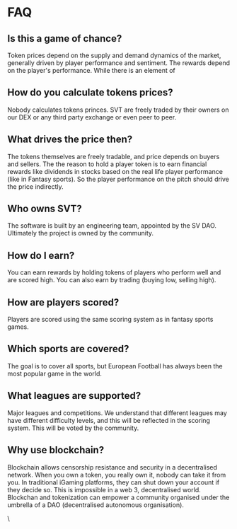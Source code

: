 # FAQ

## Is this a game of chance?

Token prices depend on the supply and demand dynamics of the market, generally driven by player performance and sentiment. The rewards depend on the player's performance. While there is an element of&#x20;

## How do you calculate tokens prices?

Nobody calculates tokens princes. SVT are freely traded by their owners on our DEX or any third party exchange or even peer to peer.

## What drives the price then?

The tokens themselves are freely tradable, and price depends on buyers and sellers. The the reason to hold a player token is to earn financial rewards like dividends in stocks based on the real life player performance (like in Fantasy sports). So the player performance on the pitch should drive the price indirectly.

## Who owns SVT?

The software is built by an engineering team, appointed by the SV DAO. Ultimately the project is owned by the community.

## How do I earn?

You can earn rewards by holding tokens of players who perform well and are scored high. You can also earn by trading (buying low, selling high).

## How are players scored?

Players are scored using the same scoring system as in fantasy sports games.

## Which sports are covered?

The goal is to cover all sports, but European Football has always been the most popular game in the world.

## What leagues are supported?

Major leagues and competitions. We understand that different leagues may have different difficulty levels, and this will be reflected in the scoring system. This will be voted by the community.

## Why use blockchain?

Blockchain allows censorship resistance and security in a decentralised network. When you own a token, you really own it, nobody can take it from you. In traditional iGaming platforms, they can shut down your account if they decide so. This is impossible in a web 3, decentralised world. Blockchan and tokenization can empower a community organised under the umbrella of a DAO (decentralised autonomous organisation).

\
